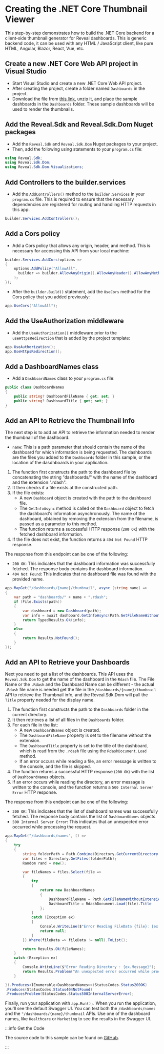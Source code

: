 
# Creating the .NET Core Thumbnail Viewer

This step-by-step demonstrates how to build the .NET Core backend for a client-side thumbnail generator for Reveal dashboards.  This is generic backend code, it can be used with any HTML / JavaScript client, like pure HTML, Angular, Blazor, React, Vue, etc. 

## Create a new .NET Core Web API project in Visual Studio

- Start Visual Studio and create a new .NET Core Web API project.
- After creating the project, create a folder named `Dashboards` in the project.
- Download the file from [this link](https://github.com/jberes/ThumbnailBuilder/blob/main/Dashboards.zip), unzip it, and place the sample dashboards in the `Dashboards` folder. These sample dashboards will be used to render the thumbnails.

## Add the Reveal.Sdk and Reveal.Sdk.Dom Nuget packages

- Add the `Reveal.Sdk` and `Reveal.Sdk.Dom` Nuget packages to your project.
- Then, add the following using statements to your `program.cs` file:

```csharp
using Reveal.Sdk;
using Reveal.Sdk.Dom;
using Reveal.Sdk.Dom.Visualizations;
```

## Add Controllers to the builder.services

- Add the `AddControllers()` method to the `builder.Services` in your `program.cs` file.  This is required to ensure that the necessary dependencies are registered for routing and handling HTTP requests in this app.

```csharp
builder.Services.AddControllers();
```

## Add a Cors policy

- Add a Cors policy that allows any origin, header, and method. This is necessary for accessing this API from your local machine:

```csharp
builder.Services.AddCors(options =>
{
    options.AddPolicy("AllowAll",
      builder => builder.AllowAnyOrigin().AllowAnyHeader().AllowAnyMethod()
    );
});
```

- After the `builder.Build()` statement, add the `UseCors` method for the Cors policy that you added previously:

```csharp
app.UseCors("AllowAll");
```

## Add the UseAuthorization middleware

- Add the `UseAuthorization()` middleware prior to the `useHttpsRedirection` that is added by the project template:

```csharp
app.UseAuthorization();
app.UseHttpsRedirection();
```

## Add a DashboardNames class

- Add a `DashboardNames` class to your `program.cs` file:

```csharp
public class DashboardNames
{
    public string? DashboardFileName { get; set; }
    public string? DashboardTitle { get; set; }
}
```

## Add an API to Retrieve the Thumbnail Info

The next step is to add an API to retrieve the information needed to render the thumbnail of the dashboard. 

- `name`: This is a path parameter that should contain the name of the dashboard for which information is being requested. The dashboards are the files you added to the `Dashboards` folder in this sample, or the location of the dasdhboards in your application. 

1. The function first constructs the path to the dashboard file by concatenating the string "dashboards/" with the name of the dashboard and the extension ".rdash".
2. It then checks if a file exists at the constructed path.
3. If the file exists:
    - A new `Dashboard` object is created with the path to the dashboard file.
    - The `GetInfoAsync` method is called on the `Dashboard` object to fetch the dashboard's information asynchronously. The name of the dashboard, obtained by removing the extension from the filename, is passed as a parameter to this method.
    - The function returns a successful HTTP response (`200 OK`) with the fetched dashboard information.
4. If the file does not exist, the function returns a `404 Not Found` HTTP response.

The response from this endpoint can be one of the following:

- `200 OK`: This indicates that the dashboard information was successfully fetched. The response body contains the dashboard information.
- `404 Not Found`: This indicates that no dashboard file was found with the provided name.

```csharp
app.MapGet("/dashboards/{name}/thumbnail", async (string name) =>
{
    var path = "dashboards/" + name + ".rdash";
    if (File.Exists(path))
    {
        var dashboard = new Dashboard(path);
        var info = await dashboard.GetInfoAsync(Path.GetFileNameWithoutExtension(path));
        return TypedResults.Ok(info);
    }
    else
    {
        return Results.NotFound();
    }
});
```

## Add an API to Retrieve your Dashboards

Next you need to get a list of the dashboards.  This API uses the `Reveal.Sdk.Dom` to get the name of the dashboard in the `Rdash` file.  The File Name or the `.Rdash` and the Dashboard Name can be different - the actual `.Rdash` file name is needed get the file in the `/dashboards/{name}/thumbnail` API to retrieve the Thumbnail info, and the Reveal.Sdk.Dom will pull the `Title` property needed for the display name.

1. The function first constructs the path to the `Dashboards` folder in the current directory.
2. It then retrieves a list of all files in the `Dashboards` folder.
3. For each file in the list:
    - A new `DashboardNames` object is created.
    - The `DashboardFileName` property is set to the filename without the extension.
    - The `DashboardTitle` property is set to the title of the dashboard, which is read from the `.rdash` file using the `RdashDocument.Load` method.
    - If an error occurs while reading a file, an error message is written to the console, and the file is skipped.
4. The function returns a successful HTTP response (`200 OK`) with the list of `DashboardNames` objects.
5. If an error occurs while reading the directory, an error message is written to the console, and the function returns a `500 Internal Server Error` HTTP response.

The response from this endpoint can be one of the following:

- `200 OK`: This indicates that the list of dashboard names was successfully fetched. The response body contains the list of `DashboardNames` objects.
- `500 Internal Server Error`: This indicates that an unexpected error occurred while processing the request.

```csharp
app.MapGet("/dashboards/names", () =>
{
    try
    {
        string folderPath = Path.Combine(Directory.GetCurrentDirectory(), "Dashboards");
        var files = Directory.GetFiles(folderPath);
        Random rand = new();

        var fileNames = files.Select(file =>
        {
            try
            {
                return new DashboardNames
                {
                    DashboardFileName = Path.GetFileNameWithoutExtension(file),
                    DashboardTitle = RdashDocument.Load(file).Title
                };
            }
            catch (Exception ex)
            {
                Console.WriteLine($"Error Reading FileData {file}: {ex.Message}");
                return null;
            }
        }).Where(fileData => fileData != null).ToList();

        return Results.Ok(fileNames);
    }
    catch (Exception ex)
    {
        Console.WriteLine($"Error Reading Directory : {ex.Message}");
        return Results.Problem("An unexpected error occurred while processing the request.");
    }

}).Produces<IEnumerable<DashboardNames>>(StatusCodes.Status200OK)
.Produces(StatusCodes.Status404NotFound)
.ProducesProblem(StatusCodes.Status500InternalServerError);
```

Finally, run your application with `app.Run();`. When you run the application, you'll see the default Swagger UI.  You can test both the `/dashboards/names` and the `"/dashboards/{name}/thumbnail` APIs.  Use one of the dashboard names, like `Healthcare` or `Marketing` to see the results in the Swagger UI.


:::info Get the Code

The source code to this sample can be found on [GitHub](https://github.com/jberes/ThumbnailBuilder/tree/main/net-core).

:::

